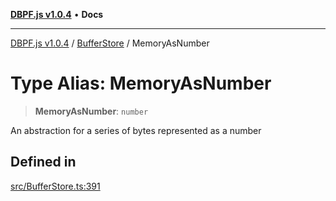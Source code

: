 [**DBPF.js v1.0.4**](../../README.md) • **Docs**

***

[DBPF.js v1.0.4](../../README.md) / [BufferStore](../README.md) / MemoryAsNumber

# Type Alias: MemoryAsNumber

> **MemoryAsNumber**: `number`

An abstraction for a series of bytes represented as a number

## Defined in

[src/BufferStore.ts:391](https://github.com/anonhostpi/DBPF.js/blob/96bf3262c3e4b9863c3bc71ebc15b70d5c50d6d9/src/BufferStore.ts#L391)
